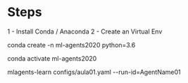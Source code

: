 # Steps

1 - Install Conda / Anaconda
2 - Create an Virtual Env

conda create -n ml-agents2020 python=3.6

conda activate ml-agents2020


mlagents-learn configs/aula01.yaml --run-id=AgentName01